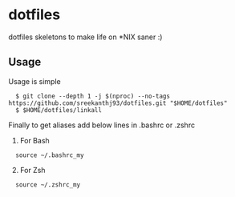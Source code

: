 # dotfiles
dotfiles skeletons to make life on *NIX saner :)

Usage
-----
Usage is simple
  ```console
    $ git clone --depth 1 -j $(nproc) --no-tags https://github.com/sreekanthj93/dotfiles.git "$HOME/dotfiles"
    $ $HOME/dotfiles/linkall
  ```

Finally to get aliases add below lines in .bashrc or .zshrc
1. For Bash
  ```console
    source ~/.bashrc_my
  ```
2. For Zsh
  ```console
    source ~/.zshrc_my
  ```	